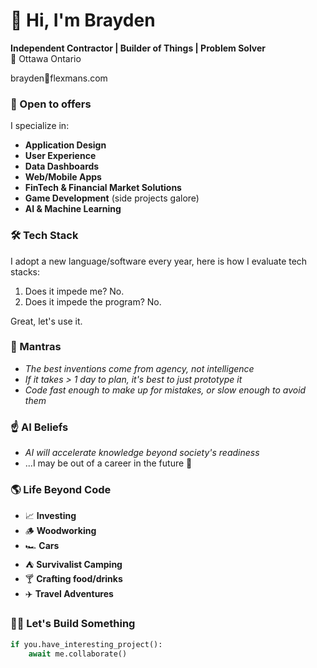 # 👋 Hi, I'm Brayden

**Independent Contractor | Builder of Things | Problem Solver**  
📍 Ottawa Ontario 

brayden📧flexmans.com

### 🚀 Open to offers
I specialize in:
- **Application Design**
- **User Experience**
- **Data Dashboards**
- **Web/Mobile Apps**
- **FinTech & Financial Market Solutions**
- **Game Development** (side projects galore)
- **AI & Machine Learning**

### 🛠️ Tech Stack
I adopt a new language/software every year, here is how I evaluate tech stacks:
1. Does it impede me? No.
2. Does it impede the program? No.
   
Great, let's use it.

### 🤔 Mantras
- *The best inventions come from agency, not intelligence*  
- *If it takes > 1 day to plan, it's best to just prototype it*  
- *Code fast enough to make up for mistakes, or slow enough to avoid them*  

### ☝️ AI Beliefs
- *AI will accelerate knowledge beyond society's readiness*
- ...I may be out of a career in the future 👀

### 🌎 Life Beyond Code
- 📈 **Investing** 
- 🪵 **Woodworking**
- 🏎️ **Cars**
- ⛺ **Survivalist Camping**
- 🍸 **Crafting food/drinks**
- ✈️ **Travel Adventures**

### 🧑‍💻️ Let's Build Something
```python
if you.have_interesting_project():
    await me.collaborate()
```
